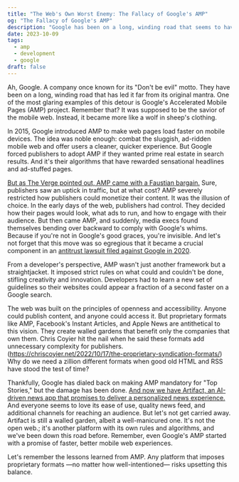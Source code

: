 ```yaml
---
title: "The Web's Own Worst Enemy: The Fallacy of Google's AMP"
og: "The Fallacy of Google's AMP"
description: "Google has been on a long, winding road that seems to have led it far from its original mantra of \"don't be evil\". One of the most glaring examples of this detour is AMP. It was supposed to be the savior of the mobile web. Instead, it turned out to be more like a wolf in sheep's clothing."
date: 2023-10-09
tags:
  - amp
  - development
  - google
draft: false
---
```



Ah, Google. A company once known for its "Don't be evil" motto. They have been on a long, winding road that has led it far from its original mantra. One of the most glaring examples of this detour is Google's Accelerated Mobile Pages (AMP) project. Remember that? It was supposed to be the savior of the mobile web. Instead, it became more like a wolf in sheep's clothing.

In 2015, Google introduced AMP to make web pages load faster on mobile devices. The idea was noble enough: combat the sluggish, ad-ridden mobile web and offer users a cleaner, quicker experience. But Google forced publishers to adopt AMP if they wanted prime real estate in search results. And it's their algorithms that have rewarded sensational headlines and ad-stuffed pages.

[But as The Verge pointed out, AMP came with a Faustian bargain.](https://www.theverge.com/23711172/google-amp-accelerated-mobile-pages-search-publishers-lawsuit) Sure, publishers saw an uptick in traffic, but at what cost? AMP severely restricted how publishers could monetize their content. It was the illusion of choice. In the early days of the web, publishers had control. They decided how their pages would look, what ads to run, and how to engage with their audience. But then came AMP, and suddenly, media execs found themselves bending over backward to comply with Google's whims. Because if you're not in Google's good graces, you're invisible. And let's not forget that this move was so egregious that it became a crucial component in an [antitrust lawsuit filed against Google in 2020](https://www.npr.org/2023/09/12/1198558372/doj-google-monopoly-antitrust-trial-search-engine).

From a developer's perspective, AMP wasn't just another framework but a straightjacket. It imposed strict rules on what could and couldn't be done, stifling creativity and innovation. Developers had to learn a new set of guidelines so their websites could appear a fraction of a second faster on a Google search. 

The web was built on the principles of openness and accessibility. Anyone could publish content, and anyone could access it. But proprietary formats like AMP, Facebook's Instant Articles, and Apple News are antithetical to this vision. They create walled gardens that benefit only the companies that own them. Chris Coyier hit the nail when he said these formats add unnecessary complexity for publishers. (https://chriscoyier.net/2022/10/17/the-proprietary-syndication-formats/) Why do we need a zillion different formats when good old HTML and RSS have stood the test of time?

Thankfully, Google has dialed back on making AMP mandatory for "Top Stories," but the damage has been done. [And now we have Artifact, an AI-driven news app that promises to deliver a personalized news experience.](https://www.platformer.news/p/instagrams-co-founders-are-mounting) And everyone seems to love its ease of use, quality news feed, and additional channels for reaching an audience. But let's not get carried away. Artifact is still a walled garden, albeit a well-manicured one. It's not the open web.; it's another platform with its own rules and algorithms, and we've been down this road before. Remember, even Google's AMP started with a promise of faster, better mobile web experiences.

Let's remember the lessons learned from AMP. Any platform that imposes proprietary formats —no matter how well-intentioned— risks upsetting this balance.